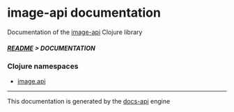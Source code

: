 

# image-api documentation

Documentation of the [image-api](https://github.com/bithandshake-hq/image-api) Clojure library

##### [README](../README.md) > DOCUMENTATION

### Clojure namespaces

* [image.api](clj/image/API.md)

---

This documentation is generated by the [docs-api](https://github.com/bithandshake/docs-api) engine

